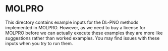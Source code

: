 # MOLPRO

This directory contains example inputs for the DL-PNO methods implemented
in MOLPRO. However, as we need to buy a license for MOLPRO before we
can actually execute these examples they are more like suggestions
rather than worked examples. You may find issues with these inputs
when you try to run them.
